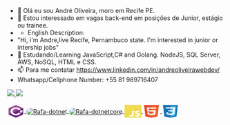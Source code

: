 - 👋 Olá eu sou André Oliveira, moro em Recife PE.
- 👀 Estou interessado em vagas back-end em posições de Junior, estágio ou trainee.
- - English Description:
- "Hi, i'm Andre,live Recife, Pernambuco state. I'm interested in junior or intership jobs"
- 🌱 Estudando/Learning JavaScript,C# and Golang. NodeJS, SQL Server, AWS, NoSQL, HTML e CSS.
- 📫 Para me contatar https://www.linkedin.com/in/andreoliveirawebdev/
- Whatsapp/Cellphone Number:  +55 81 989716407




<div align="left">
  <a href="https://github.com/andrewoliver616">
  <img height="180em" src="https://github-readme-stats.vercel.app/api?username=andrewoliver616&show_icons=true&theme=dark&include_all_commits=true&count_private=true"/>
  <img height="180em" src="https://github-readme-stats.vercel.app/api/top-langs/?username=andrewoliver616&layout=compact&langs_count=7&theme=dark"/>
</div>
  
  <div style="display: inline_block"><br>
  	  <img align="center" alt="Rafa-Csharp" height="30" width="40" src="https://raw.githubusercontent.com/devicons/devicon/master/icons/csharp/csharp-original.svg">
    <img align="center" alt="Rafa-dotnet" height="30" style="border-radius:40px;" src="https://cdn.jsdelivr.net/gh/devicons/devicon/icons/dot-net/dot-net-plain-wordmark.svg">
    <img align="center" alt="Rafa-dotnetcore" height="30" style="border-radius:40px;" src="https://cdn.jsdelivr.net/gh/devicons/devicon/icons/dotnetcore/dotnetcore-original.svg">
    <img align="center" alt="Rafa-Js" height="30" width="40" src="https://raw.githubusercontent.com/devicons/devicon/master/icons/javascript/javascript-plain.svg">
  <img align="center" alt="Rafa-HTML" height="30" width="40" src="https://raw.githubusercontent.com/devicons/devicon/master/icons/html5/html5-original.svg">
  <img align="center" alt="Rafa-CSS" height="30" width="40" src="https://raw.githubusercontent.com/devicons/devicon/master/icons/css3/css3-original.svg">
    <link rel="stylesheet" href="https://cdn.jsdelivr.net/gh/devicons/devicon@v2.15.1/devicon.min.css">
          
</div>
